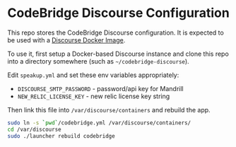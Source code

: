 CodeBridge Discourse Configuration
========================================

This repo stores the CodeBridge Discourse configuration. It is expected to be used
with a [Discourse Docker Image](https://github.com/discourse/discourse/blob/master/docs/INSTALL-cloud.md).

To use it, first setup a Docker-based Discourse instance and clone this repo into a directory somewhere (such as `~/codebridge-discourse`).

Edit `speakup.yml` and set these env variables appropriately:

- `DISCOURSE_SMTP_PASSWORD` - password/api key for Mandrill
- `NEW_RELIC_LICENSE_KEY` - new relic license key string

Then link this file into `/var/discourse/containers` and rebuild the app.

```bash
sudo ln -s `pwd`/codebridge.yml /var/discourse/containers/
cd /var/discourse
sudo ./launcher rebuild codebridge
```
